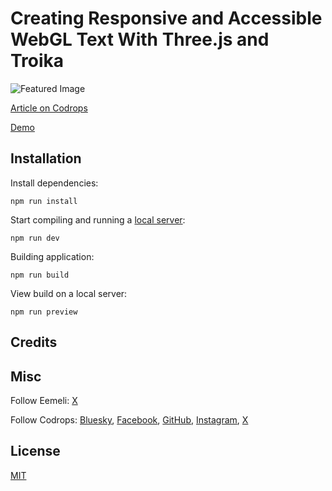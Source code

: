 # Creating Responsive and Accessible WebGL Text With Three.js and Troika

![Featured Image](https://tympanus.net/codrops/wp-content/uploads/2025/04/Featured-image.png)

[Article on Codrops](https://tympanus.net/codrops/?p=92085)

[Demo](https://tympanus.net/Tutorials/AccessibleWebGLText/)

## Installation

Install dependencies:

```
npm run install
```

Start compiling and running a [local server](https://developer.mozilla.org/en-US/docs/Learn/Common_questions/Tools_and_setup/set_up_a_local_testing_server):

```
npm run dev
```

Building application:

```
npm run build
```

View build on a local server:

```
npm run preview
```

## Credits

## Misc

Follow Eemeli: [X](https://x.com/eemelihaakana)

Follow Codrops: [Bluesky](https://bsky.app/profile/codrops.bsky.social), [Facebook](http://www.facebook.com/codrops), [GitHub](https://github.com/codrops), [Instagram](https://www.instagram.com/codropsss/), [X](http://www.x.com/codrops)

## License

[MIT](LICENSE)
